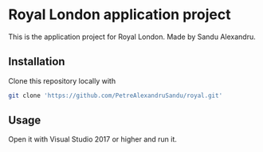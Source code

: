 # Royal London application project

This is the application project for Royal London. Made by Sandu Alexandru.

## Installation

Clone this repository locally with 

```bash
git clone 'https://github.com/PetreAlexandruSandu/royal.git'
```

## Usage
Open it with Visual Studio 2017 or higher and run it.
